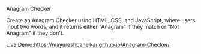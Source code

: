 Anagram Checker

Create an Anagram Checker using HTML, CSS, and JavaScript, where users input two words, and it returns either "Anagram" if they match or "Not Anagram" if they don't.

Live Demo:https://mayureshpahelkar.github.io/Anagram-Checker/
